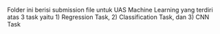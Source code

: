 Folder ini berisi submission file untuk UAS Machine Learning yang terdiri atas 3 task yaitu 1) Regression Task, 2) Classification Task, dan 3) CNN Task
